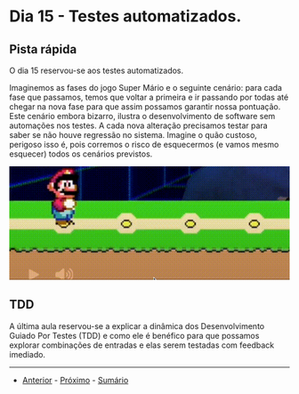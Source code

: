 # Dia 15 - Testes automatizados.

## Pista rápida

O dia 15 reservou-se aos testes automatizados. 

Imaginemos as fases do jogo Super Mário e o seguinte cenário: para cada fase que passamos, temos que voltar a primeira e ir passando por todas até chegar na nova fase para que assim possamos garantir nossa pontuação. Este cenário embora bizarro, ilustra o desenvolvimento de
software sem automações nos testes. A cada nova alteração precisamos testar para saber se não houve regressão no sistema. Imagine o quão custoso, perigoso isso é, pois corremos o risco de esquecermos (e vamos mesmo esquecer) todos os cenários previstos.

![Mario sem testes](curso.dev/assets/mario-sem-testes.gif)

## TDD

A última aula reservou-se a explicar a dinâmica dos Desenvolvimento Guiado Por Testes (TDD) e como ele é benéfico para que possamos explorar combinações de entradas e elas serem testadas com feedback imediado.

--- 
- [Anterior](/curso.dev/dias/dia14.md) - [Próximo](/curso.dev/dias/dia16.md) - [Sumário](../readme.md)





















